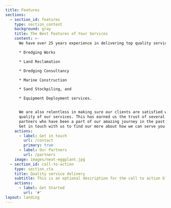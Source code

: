 ```yaml
---
title: Features
sections:
  - section_id: features
    type: section_content
    background: gray
    title: The Best Features of Your Services
    content: >-
      We have over 25 years experience in delivering top quality services in;

      * Dredging Works 

      * Land Reclamation 

      * Dredging Consultancy 

      * Marine Construction 

      * Sand Stockpiling, and 

      * Equipment Deployment services. 


      We are also relentless in making sure our clients are satisfied with the
      quality of our services. This has earned us the trust of several reputable
      partners who have been a part of our amazing journey in the past years.
      Get in touch with us to find our more about how we can serve you.
    actions:
      - label: Get in touch
        url: /contact
        primary: true
      - label: Our Partners
        url: /partners
    image: images/neat-eggplant.jpg
  - section_id: call-to-action
    type: section_cta
    title: Quality service delivery
    subtitle: This is an optional description for the call to action block.
    actions:
      - label: Get Started
        url: '#'
layout: landing
---
```

